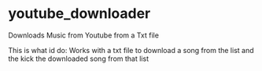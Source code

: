 # youtube_downloader
Downloads Music from Youtube from a Txt file

This is what id do:
Works with a txt file to download a song from the list and the kick the downloaded 
song from that list
